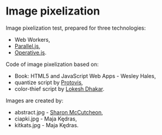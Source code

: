 # Image pixelization
Image pixelization test, prepared for three technologies:

* Web Workers,
* [Parallel.js](https://parallel.js.org/),
* [Operative.js](https://github.com/padolsey/operative).

Code of image pixelization based on:

* Book: HTML5 and JavaScript Web Apps - Wesley Hales, 
* quantize script by [Protovis](http://mbostock.github.com/protovis/), 
* color-thief script by [Lokesh Dhakar](http://www.lokeshdhakar.com).

Images are created by: 

* abstract.jpg - [Sharon McCutcheon](https://www.pexels.com/photo/abstract-abstract-painting-art-artistic-1149019),
* ciapki.jpg - Maja Kędras,
* kitkats.jpg - Maja Kędras.






